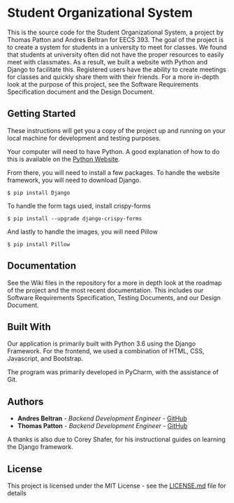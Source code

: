 # Student Organizational System

This is the source code for the Student Organizational System, a project by Thomas Patton and Andres Beltran for EECS 393. The goal of the project is to create a system for students in a university to meet for classes. We found that students at university often did not have the proper resources to easily meet with classmates. As a result, we built a website with Python and Django to facilitate this. Registered users have the ability to create meetings for classes and quickly share them with their friends. For a more in-depth look at the purpose of this project, see the Software Requirements Specification document and the Design Document.

## Getting Started

These instructions will get you a copy of the project up and running on your local machine for development and testing purposes.

Your computer will need to have Python. A good explanation of how to do this is available on the [Python Website](python.org).

From there, you will need to install a few packages. To handle the website framework, you will need to download Django.

```
$ pip install Django
```

To handle the form tags used, install crispy-forms

```
$ pip install --upgrade django-crispy-forms
```

And lastly to handle the images, you will need Pillow

```
$ pip install Pillow
```

## Documentation

See the Wiki files in the repository for a more in depth look at the roadmap of the project and the most recent documentation. This includes our Software Requirements Specification, Testing Documents, and our Design Document.

## Built With

Our application is primarily built with Python 3.6 using the Django Framework. For the frontend, we used a combination of HTML, CSS, Javascript, and Bootstrap.

The program was primarily developed in PyCharm, with the assistance of Git.

## Authors

* **Andres Beltran** - *Backend Development Engineer* - [GitHub](https://github.com/andresbeltran98)
* **Thomas Patton** - *Backend Development Engineer* - [GitHub](https://github.com/thomaspttn)

A thanks is also due to Corey Shafer, for his instructional guides on learning the Django framework.

## License

This project is licensed under the MIT License - see the [LICENSE.md](LICENSE.md) file for details

